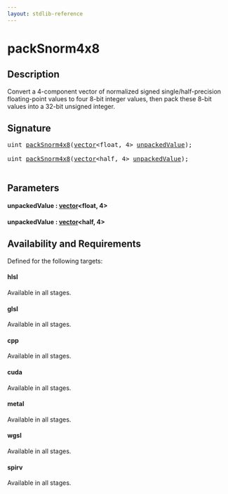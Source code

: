 ```yaml
---
layout: stdlib-reference
---
```


# packSnorm4x8

## Description

Convert a 4-component vector of normalized signed single/half-precision floating-point
values to four 8-bit integer values, then pack these 8-bit values into a
32-bit unsigned integer.




## Signature 

<pre>
<span class="code_keyword">uint</span> <a href="packsnorm4x8-4.html">packSnorm4x8</a>(<a href="../types/vector/index.html" class="code_type">vector</a>&lt;<span class="code_keyword">float</span>, 4&gt; <a href="packsnorm4x8-4.html#decl-unpackedValue" class="code_param">unpackedValue</a>);

<span class="code_keyword">uint</span> <a href="packsnorm4x8-4.html">packSnorm4x8</a>(<a href="../types/vector/index.html" class="code_type">vector</a>&lt;<span class="code_keyword">half</span>, 4&gt; <a href="packsnorm4x8-4.html#decl-unpackedValue" class="code_param">unpackedValue</a>);

</pre>

## Parameters

####  <a id="decl-unpackedValue"></a>unpackedValue  : [vector](../types/vector/index)\<float, 4\>
####  <a id="decl-unpackedValue"></a>unpackedValue  : [vector](../types/vector/index)\<half, 4\>

## Availability and Requirements

Defined for the following targets:

#### hlsl
Available in all stages.

#### glsl
Available in all stages.

#### cpp
Available in all stages.

#### cuda
Available in all stages.

#### metal
Available in all stages.

#### wgsl
Available in all stages.

#### spirv
Available in all stages.



